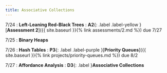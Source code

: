 ```yaml
---
title: Associative Collections
---
```


7/24
: **Left-Leaning Red-Black Trees**
: **A2**{: .label .label-yellow }[**Assessment 2**]({{ site.baseurl }}{% link assessments/2.md %}) due 7/27

7/25
: **Binary Heaps**

7/26
: **Hash Tables**
: **P3**{: .label .label-purple }[**Priority Queues**]({{ site.baseurl }}{% link projects/priority-queues.md %}) due 8/2

7/27
: **Affordance Analysis**
: **D3**{: .label }**Associative Collections**
